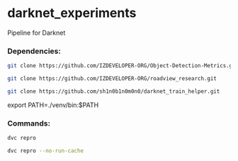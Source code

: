 # darknet_experiments
Pipeline for Darknet
### Dependencies:
```bash
git clone https://github.com/IZDEVELOPER-ORG/Object-Detection-Metrics.git
```
```bash
git clone https://github.com/IZDEVELOPER-ORG/roadview_research.git
```
```bash
git clone https://github.com/sh1n0b1n0m0n0/darknet_train_helper.git
```
export PATH=./venv/bin:$PATH
### Commands:
```bash
dvc repro
```
```bash
dvc repro --no-run-cache
```

